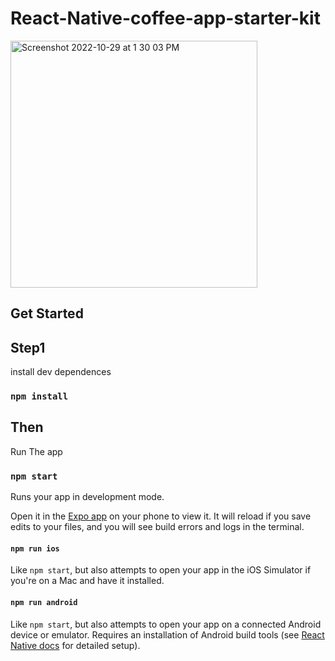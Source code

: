 



# React-Native-coffee-app-starter-kit
<img width="395" alt="Screenshot 2022-10-29 at 1 30 03 PM" src="https://user-images.githubusercontent.com/106951672/198821334-856440c7-1625-470f-9ed6-41cb0c7ed33f.png">

## Get Started

## Step1

install dev dependences

### `npm install`

## Then

Run The app

### `npm start`

Runs your app in development mode.

Open it in the [Expo app](https://expo.io) on your phone to view it. It will reload if you save edits to your files, and you will see build errors and logs in the terminal.

#### `npm run ios`

Like `npm start`, but also attempts to open your app in the iOS Simulator if you're on a Mac and have it installed.

#### `npm run android`

Like `npm start`, but also attempts to open your app on a connected Android device or emulator. Requires an installation of Android build tools (see [React Native docs](https://facebook.github.io/react-native/docs/getting-started.html) for detailed setup).

